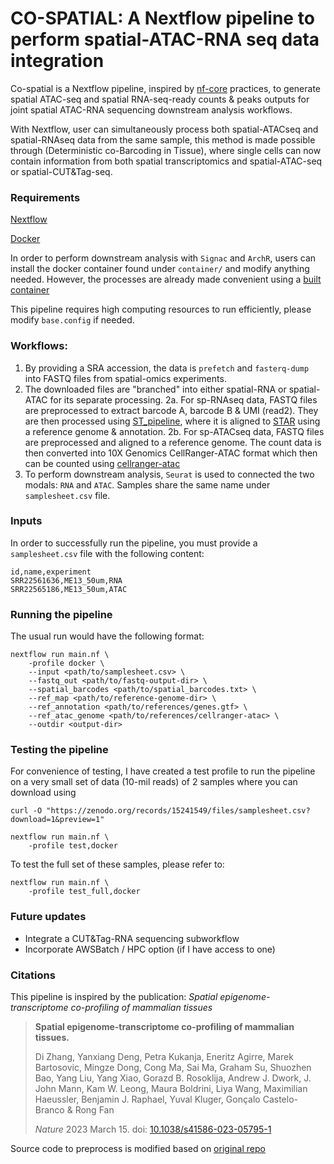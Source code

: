 # CO-SPATIAL: A Nextflow pipeline to perform spatial-ATAC-RNA seq data integration

Co-spatial is a Nextflow pipeline, inspired by [nf-core](https://nf-co.re) practices, to generate spatial
ATAC-seq and spatial RNA-seq-ready counts & peaks outputs for joint spatial ATAC-RNA sequencing downstream analysis workflows.

With Nextflow, user can simultaneously process both spatial-ATACseq and spatial-RNAseq data from the same sample, this method is made possible through (Deterministic co-Barcoding in Tissue), where single cells can now contain information from both spatial transcriptomics and spatial-ATAC-seq or spatial-CUT&Tag-seq.

### Requirements
[Nextflow](https://www.nextflow.io/docs/stable/install.html)

[Docker](https://docs.docker.com/engine/install/)

In order to perform downstream analysis with `Signac` and `ArchR`, users can install the docker container found under `container/` and modify anything needed. However, the processes are already made convenient using a [built container](quay.io/imkhoibui/r-container-sp:updated)

This pipeline requires high computing resources to run efficiently, please modify `base.config` if needed.

### Workflows:
1. By providing a SRA accession, the data is `prefetch` and `fasterq-dump` into FASTQ files from spatial-omics experiments.
2. The downloaded files are "branched" into either spatial-RNA or spatial-ATAC for its separate processing.
    2a. For sp-RNAseq data, FASTQ files are preprocessed to extract barcode A, barcode B & UMI (read2). They are then processed using [ST_pipeline](https://github.com/jfnavarro/st_pipeline), where it is aligned to [STAR](https://github.com/alexdobin/STAR) using a reference genome & annotation.
    2b. For sp-ATACseq data, FASTQ files are preprocessed and aligned to a reference genome. The count data is then converted into 10X Genomics CellRanger-ATAC format which then can be counted using [cellranger-atac](https://github.com/10XGenomics/cellranger-atac)
3. To perform downstream analysis, `Seurat` is used to connected the two modals: `RNA` and `ATAC`. Samples share the same name under `samplesheet.csv` file.

### Inputs
In order to successfully run the pipeline, you must provide a `samplesheet.csv` file with the following content:

```
id,name,experiment
SRR22561636,ME13_50um,RNA
SRR22565186,ME13_50um,ATAC
```

### Running the pipeline
The usual run would have the following format:

```
nextflow run main.nf \
    -profile docker \
    --input <path/to/samplesheet.csv> \
    --fastq_out <path/to/fastq-output-dir> \
    --spatial_barcodes <path/to/spatial_barcodes.txt> \
    --ref_map <path/to/reference-genome-dir> \
    --ref_annotation <path/to/references/genes.gtf> \
    --ref_atac_genome <path/to/references/cellranger-atac> \
    --outdir <output-dir> 
```

### Testing the pipeline

For convenience of testing, I have created a test profile to run the pipeline on a very small set of data (10-mil reads) of 2 samples where you can download using
```
curl -O "https://zenodo.org/records/15241549/files/samplesheet.csv?download=1&preview=1"

```

```
nextflow run main.nf \
    -profile test,docker
```

To test the full set of these samples, please refer to:

```
nextflow run main.nf \
    -profile test_full,docker
```

### Future updates
- Integrate a CUT&Tag-RNA sequencing subworkflow
- Incorporate AWSBatch / HPC option (if I have access to one)

### Citations
This pipeline is inspired by the publication: *Spatial epigenome-transcriptome co-profiling of mammalian tissues*

> **Spatial epigenome-transcriptome co-profiling of mammalian tissues.**
>
> Di Zhang, Yanxiang Deng, Petra Kukanja, Eneritz Agirre, Marek Bartosovic, Mingze Dong, Cong Ma, Sai Ma, Graham Su, Shuozhen Bao, Yang Liu, Yang Xiao, Gorazd B. Rosoklija, Andrew J. Dwork, J. John Mann, Kam W. Leong, Maura Boldrini, Liya Wang, Maximilian Haeussler, Benjamin J. Raphael, Yuval Kluger, Gonçalo Castelo-Branco & Rong Fan 
>
> _Nature_ 2023 March 15. doi: [10.1038/s41586-023-05795-1](https://doi.org/10.1038/s41586-023-05795-1)

Source code to preprocess is modified based on [original repo](https://github.com/di-0579/Spatial_epigenome-transcriptome_co-sequencing)